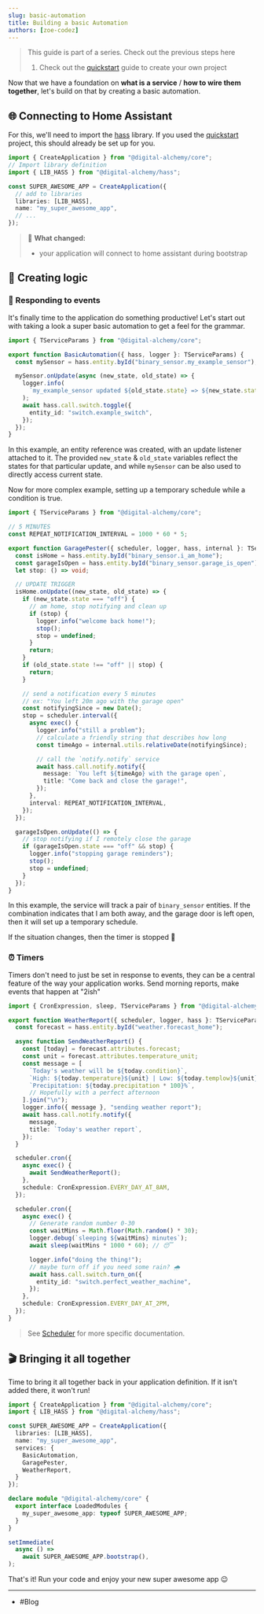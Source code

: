 ```yaml
---
slug: basic-automation
title: Building a basic Automation
authors: [zoe-codez]
---
```


> This guide is part of a series. Check out the previous steps here
>
> 1. Check out the [quickstart](/docs/home-automation/quickstart/haos/) guide to create your own project

Now that we have a foundation on **what is a service** / **how to wire them together**, let's build on that by creating a basic automation.

## 🌐 Connecting to Home Assistant

For this, we'll need to import the [hass](/docs/home-automation/hass/) library. If you used the [quickstart](/docs/home-automation/quickstart/haos/) project, this should already be set up for you.

```typescript
import { CreateApplication } from "@digital-alchemy/core";
// Import library definition
import { LIB_HASS } from "@digital-alchemy/hass";

const SUPER_AWESOME_APP = CreateApplication({
  // add to libraries
  libraries: [LIB_HASS],
  name: "my_super_awesome_app",
  // ...
});
```

> 🎉
> **What changed:**
>
> - your application will connect to home assistant during bootstrap

## 🤖 Creating logic

### 🌋 Responding to events

It's finally time to the application do something productive! Let's start out with taking a look a super basic automation to get a feel for the grammar.

```typescript
import { TServiceParams } from "@digital-alchemy/core";

export function BasicAutomation({ hass, logger }: TServiceParams) {
  const mySensor = hass.entity.byId("binary_sensor.my_example_sensor");

  mySensor.onUpdate(async (new_state, old_state) => {
    logger.info(
      `my_example_sensor updated ${old_state.state} => ${new_state.state}`,
    );
    await hass.call.switch.toggle({
      entity_id: "switch.example_switch",
    });
  });
}
```

In this example, an entity reference was created, with an update listener attached to it. The provided `new_state` & `old_state` variables reflect the states for that particular update, and while `mySensor` can be also used to directly access current state.

Now for more complex example, setting up a temporary schedule while a condition is true.

```typescript
import { TServiceParams } from "@digital-alchemy/core";

// 5 MINUTES
const REPEAT_NOTIFICATION_INTERVAL = 1000 * 60 * 5;

export function GaragePester({ scheduler, logger, hass, internal }: TServiceParams) {
  const isHome = hass.entity.byId("binary_sensor.i_am_home");
  const garageIsOpen = hass.entity.byId("binary_sensor.garage_is_open");
  let stop: () => void;

  // UPDATE TRIGGER
  isHome.onUpdate((new_state, old_state) => {
    if (new_state.state === "off") {
      // am home, stop notifying and clean up
      if (stop) {
        logger.info("welcome back home!");
        stop();
        stop = undefined;
      }
      return;
    }
    if (old_state.state !== "off" || stop) {
      return;
    }

    // send a notification every 5 minutes
    // ex: "You left 20m ago with the garage open"
    const notifyingSince = new Date();
    stop = scheduler.interval({
      async exec() {
        logger.info("still a problem");
        // calculate a friendly string that describes how long
        const timeAgo = internal.utils.relativeDate(notifyingSince);

        // call the `notify.notify` service
        await hass.call.notify.notify({
          message: `You left ${timeAgo} with the garage open`,
          title: "Come back and close the garage!",
        });
      },
      interval: REPEAT_NOTIFICATION_INTERVAL,
    });
  });

  garageIsOpen.onUpdate(() => {
    // stop notifying if I remotely close the garage
    if (garageIsOpen.state === "off" && stop) {
      logger.info("stopping garage reminders");
      stop();
      stop = undefined;
    }
  });
}
```

In this example, the service will track a pair of `binary_sensor` entities. If the combination indicates that I am both away, and the garage door is left open, then it will set up a temporary schedule.

If the situation changes, then the timer is stopped 🎉

### ⏰ Timers

Timers don't need to just be set in response to events, they can be a central feature of the way your application works. Send morning reports, make events that happen at "2ish"

```typescript
import { CronExpression, sleep, TServiceParams } from "@digital-alchemy/core";

export function WeatherReport({ scheduler, logger, hass }: TServiceParams) {
  const forecast = hass.entity.byId("weather.forecast_home");

  async function SendWeatherReport() {
    const [today] = forecast.attributes.forecast;
    const unit = forecast.attributes.temperature_unit;
    const message = [
      `Today's weather will be ${today.condition}`,
      `High: ${today.temperature}${unit} | Low: ${today.templow}${unit}`,
      `Precipitation: ${today.precipitation * 100}%`,
      // Hopefully with a perfect afternoon
    ].join("\n");
    logger.info({ message }, "sending weather report");
    await hass.call.notify.notify({
      message,
      title: `Today's weather report`,
    });
  }

  scheduler.cron({
    async exec() {
      await SendWeatherReport();
    },
    schedule: CronExpression.EVERY_DAY_AT_8AM,
  });

  scheduler.cron({
    async exec() {
      // Generate random number 0-30
      const waitMins = Math.floor(Math.random() * 30);
      logger.debug(`sleeping ${waitMins} minutes`);
      await sleep(waitMins * 1000 * 60); // 😴

      logger.info("doing the thing!");
      // maybe turn off if you need some rain? 🌧
      await hass.call.switch.turn_on({
        entity_id: "switch.perfect_weather_machine",
      });
    },
    schedule: CronExpression.EVERY_DAY_AT_2PM,
  });
}
```

> See [Scheduler](/docs/core/scheduler) for more specific documentation.

## 🎬 Bringing it all together

Time to bring it all together back in your application definition. If it isn't added there, it won't run!

```typescript
import { CreateApplication } from "@digital-alchemy/core";
import { LIB_HASS } from "@digital-alchemy/hass";

const SUPER_AWESOME_APP = CreateApplication({
  libraries: [LIB_HASS],
  name: "my_super_awesome_app",
  services: {
    BasicAutomation,
    GaragePester,
    WeatherReport,
  }
});

declare module "@digital-alchemy/core" {
  export interface LoadedModules {
    my_super_awesome_app: typeof SUPER_AWESOME_APP;
  }
}

setImmediate(
  async () =>
    await SUPER_AWESOME_APP.bootstrap(),
);
```

That's it! Run your code and enjoy your new super awesome app 😉

---
- #Blog
